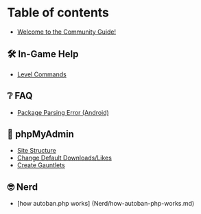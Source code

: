 # Table of contents

* [Welcome to the Community Guide!](README.md)

## 🛠 In-Game Help

* [Level Commands](in-game-help/level-commands.md)

## ❔ FAQ

* [Package Parsing Error (Android)](faq/package-parsing-error-android.md)

## 🔐 phpMyAdmin

* [Site Structure](phpmyadmin/site-structure.md)
* [Change Default Downloads/Likes](phpmyadmin/change-default-downloads-likes.md)
* [Create Gauntlets](phpmyadmin/create-gauntlets.md)

## 🤓 Nerd

* [how autoban.php works]
(Nerd/how-autoban-php-works.md)
